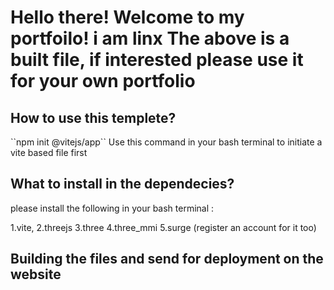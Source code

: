<h1>Hello there! Welcome to my portfoilo!
i am linx
The above is a built file, if interested please use it for your own portfolio</h1>


<h2>How to use this templete?</h2>
``npm init @vitejs/app``
<p1>Use this command in your bash terminal to initiate a vite based file first </p1>


<h2>What to install in the dependecies?</h2>
<p1>please install the following in your bash terminal :
  
  1.vite,
  2.threejs
  3.three
  4.three_mmi
  5.surge (register an account for it too)
  
</p1>


<h2>Building the files and send for deployment on the website</h2>
